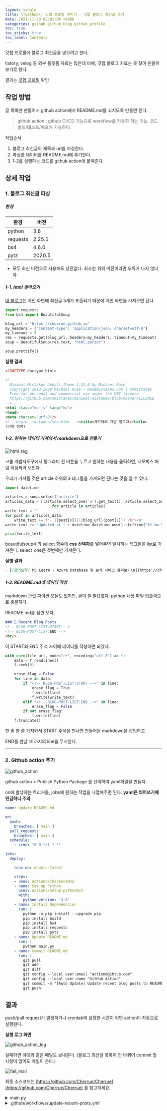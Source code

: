 ```yaml
---
layout: single
title: \[Github\] 깃헙 프로필 꾸미기 - 깃헙 블로그 최신글 추가
date: 2021-11-29 02:01:00 +0900
categories: github github_blog github_profile
toc: true
toc_sticky: true
toc_label: Contents
---
```


깃헙 프로필에 블로그 최신글을 넣으려고 한다.

tistory, velog 등 외부 플랫폼 자료는 많은데 비해, 깃헙 블로그 자료는 못 찾아 만들어 보기로 했다.

결과는 [깃헙 프로필](https://github.com/cherrue) 확인

## 작업 방법

글 목록만 만들어서 github action에서 README.md를 고치도록 만들면 된다.

> github action : github CI/CD 기능으로 workflow를 자동화 하는 기능. 코드 빌드/테스트/배포가 가능하다.

작업순서

1. 블로그 최신글의 제목과 url을 파싱한다.
2. 파싱한 데이터를 README.md에 추가한다.
3. 1-2를 실행하는 코드를 github action에 붙여준다.

## 상세 작업

### 1. 블로그 최신글 파싱

##### 환경

| 환경     | 버전   |
| -------- | ------ |
| python   | 3.8    |
| requests | 2.25.1 |
| bs4      | 4.6.0  |
| pytz     | 2020.5 |

* 모두 최신 버전으로 사용해도 상관없다. 최소한 위의 버전이라면 오류가 나지 않더라.

##### 1-1. html 받아오기

[내 블로그](https://cherrue.github.io/)는 메인 화면에 최신글 5개가 표출되기 때문에 메인 화면을 가져오면 된다.

```python
import requests
from bs4 import BeautifulSoup

blog_url = "https://cherrue.github.io"
my_headers = {'Content-Type': 'application/json; charset=utf-8'}
my_timeout = 5
res = requests.get(blog_url, headers=my_headers, timeout=my_timeout)
soup = BeautifulSoup(res.text, "html.parser")

soup.prettify()
```

**실행 결과**

```html
<!DOCTYPE doctype html>

<!--
  Minimal Mistakes Jekyll Theme 4.21.0 by Michael Rose
  Copyright 2013-2020 Michael Rose - mademistakes.com | @mmistakes
  Free for personal and commercial use under the MIT license
  https://github.com/mmistakes/minimal-mistakes/blob/master/LICENSE
-->
<html class="no-js" lang="ko">
<head>
<meta charset="utf-8"/>
<!-- begin _includes/seo.html --><title>체르에의 개발 블로그</title>
(이하 생략)
```



##### 1-2. 원하는 데이터 가져와서 markdown으로 만들기

![html_tag](/assets/images/2021-11-29/html_tag.png)

크롬 개발자도구에서 동그라미 친 버튼을 누르고 원하는 내용을 클릭하면, 네모박스 처럼 확장되어 보인다.

우리가 가져올 것은 article 하위의 a 태그들을 가져오면 된다는 것을 알 수 있다.

```python
import datetime

articles = soup.select('article')
articles_data = [(article.select_one('a').get_text(), article.select_one('a').get("href"))
                     for article in articles]
write_text = ""
for post in articles_data:
    write_text += f"- [{post[0]}]({blog_url}{post[1]}) <br>\n"
write_text += "Updated at " + datetime.datetime.now().strftime("%Y-%m-%d %H:%M:%S")

print(write_text)
```

beautifulsoup4 의 select 함수에 **css 선택자**를 넣어주면 일치하는 태그들을 list로 가져온다. select_one은 첫번째만 가져온다.

**실행 결과**

```markdown
- [[강의요약] MS Learn - Azure Database 및 분석 서비스 살펴보기\n](https://cherrue.github.io/azure/azure_fundamentals/Azure-Database) <br>\n- [[강의요약] MS Learn - Azure Storage 서비스 살펴보기\n](https://cherrue.github.io/azure/azure_fundamentals/Azure-Storage) (이하생략)
```



##### 1-3. README.md에 데이터 작성

markdown 관련 파이썬 모듈도 있지만, 굳이 쓸 필요없다. python 내장 파일 입출력으로 충분하다.

README.md를 잠깐 보자.

```markdown
### 📝 Recent Blog Posts  
<!-- BLOG-POST-LIST:START -->  
<!-- BLOG-POST-LIST:END -->  
<br/>  
```

이 START와 END 주석 사이에 데이터를 작성하면 되겠다.

```python
with open(file_url, mode="r+", encoding="utf-8") as f:
    data = f.readlines()
    f.seek(0)

    erase_flag = False
    for line in data:
        if "<!-- BLOG-POST-LIST:START -->" in line:
            erase_flag = True
            f.write(line)
            f.write(write_text)
        elif "<!-- BLOG-POST-LIST:END -->" in line:
            erase_flag = False
        if not erase_flag:
            f.write(line)
    f.truncate()
```

한 줄 한 줄 가져와서 START 주석을 만나면 만들어둔 markdown을 삽입하고

END를 만날 때 까지의 line을 무시한다.

----

### 2. Github action 추가

![github_action](/assets/images/2021-11-29/github_action.png)

github action > Publish Python Package 를 선택하여 yaml파일을 만들자.

on에 발생하는 트리거를, jobs에 원하는 작업을 나열해주면 된다. **yaml은 띄어쓰기에 민감하니 주의**

```yaml
name: Update README.md

on:
  push:
    branches: [ main ]
  pull_request:
    branches: [ main ]
  schedule:
    - cron: "0 0 */1 * *"

jobs:
  deploy:

    runs-on: ubuntu-latest

    steps:
    - uses: actions/checkout@v2
    - name: Set up Python
      uses: actions/setup-python@v2
      with:
        python-version: '3.8'
    - name: Install dependencies
      run: |
        python -m pip install --upgrade pip
        pip install build
        pip install bs4
        pip install requests
        pip install pytz
    - name: Update README.md
      run: |
        python main.py
    - name: Commit README.md
      run: |
        git pull
        git add .
        git diff
        git config --local user.email "action@gihtub.com"
        git config --local user.name "GitHub Action"
        git commit -m "[Auto Update] Update recent blog posts to README.md"
        git push
```

## 결과

push/pull request가 발생하거나 crontab에 설정한 시간이 되면 action이 자동으로 실행된다.

**실행 로그 화면**

![github_action_log](/assets/images/2021-11-29/github_action_log.png)

실패하면 아래와 같은 메일도 보내준다. (블로그 최신글 목록이 안 바뀌어 commit 할 사항이 없어도 메일이 온다.)

![fail_mail](/assets/images/2021-11-29/fail_mail.png)

최종 소스코드는 [https://github.com/Cherrue/Cherrue](https://github.com/Cherrue/Cherrue) 를 참고하세요.

<details>
<summary>main.py</summary>
  <div markdown="1">


```python
import requests
from bs4 import BeautifulSoup
import datetime
import pytz

timeout = 5
blog_url = "https://cherrue.github.io"
dest_file_url = "README.md"
KST = pytz.timezone('Asia/Seoul')


def getTitleAndLinkFromResponse(res):
    soup = BeautifulSoup(res.text, "html.parser")
    articles = soup.select('article')
    articles_data = [(article.select_one('a').get_text(), article.select_one('a').get("href"))
                     for article in articles]
    return articles_data


def getPostsTop5(_url: str, _timeout):
    MAX_RETRY = 5
    my_headers = {'Content-Type': 'application/json; charset=utf-8'}
    retries = 0
    while True:
        res = requests.get(_url, headers=my_headers, timeout=_timeout)
        retries = retries + 1

        # like do while
        if res is not None and res.status_code == 200:
            break

        # prevent endless loop
        if retries > MAX_RETRY:
            return [("posts parse failed", "about:blank/")]
    return getTitleAndLinkFromResponse(res)


def getMarkdownTextFromPosts(_posts: list):
    result = ""
    for post in _posts:
        result += f"- [{post[0]}]({blog_url}{post[1]}) <br>\n"
    result += "Updated at " + \
        datetime.datetime.now(KST).strftime(
            "%Y-%m-%d %H:%M:%S") + " (+09:00)<br>\n"
    return result


def writeNewPostListToFile(file_url: str, write_text: str):
    with open(file_url, mode="r+", encoding="utf-8") as f:
        data = f.readlines()
        f.seek(0)

        erase_flag = False
        for line in data:
            if "<!-- BLOG-POST-LIST:START -->" in line:
                erase_flag = True
                f.write(line)
                f.write(write_text)
                continue  # don't erase START line
            if "<!-- BLOG-POST-LIST:END -->" in line:
                erase_flag = False
            if not erase_flag:
                f.write(line)
        f.truncate()


posts = getPostsTop5(blog_url, timeout)
markdown_text = getMarkdownTextFromPosts(posts)
writeNewPostListToFile(dest_file_url, markdown_text)

```
</div>

</details>

<details>
  <summary>.github/workflows/update-recent-posts.yml</summary>
  <div markdown="1">

```yaml
# This workflow will upload a Python Package using Twine when a release is created
# For more information see: https://help.github.com/en/actions/language-and-framework-guides/using-python-with-github-actions#publishing-to-package-registries

# This workflow uses actions that are not certified by GitHub.
# They are provided by a third-party and are governed by
# separate terms of service, privacy policy, and support
# documentation.

name: Update README.md

on:
  push:
    branches: [ main ]
  pull_request:
    branches: [ main ]
  schedule:
    - cron: "0 0 */1 * *"
#  release:
#    types: [published]

jobs:
  deploy:

    runs-on: ubuntu-latest

    steps:
    - uses: actions/checkout@v2
    - name: Set up Python
      uses: actions/setup-python@v2
      with:
        python-version: '3.8'
    - name: Install dependencies
      run: |
        python -m pip install --upgrade pip
        pip install build
        pip install bs4
        pip install requests
        pip install pytz
    - name: Update README.md
      run: |
        python main.py
    - name: Commit README.md
      run: |
        git pull
        git add .
        git diff
        git config --local user.email "action@gihtub.com"
        git config --local user.name "GitHub Action"
        git commit -m "[Auto Update] Update recent blog posts to README.md"
        git push
#     - name: Build package
#       run: python -m build
#     - name: Publish package
#       uses: pypa/gh-action-pypi-publish@27b31702a0e7fc50959f5ad993c78deac1bdfc29
#       with:
#         user: __token__
#         password: ${{ secrets.PYPI_API_TOKEN }}
```

</div>

</details>